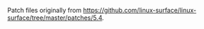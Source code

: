 Patch files originally from https://github.com/linux-surface/linux-surface/tree/master/patches/5.4.
